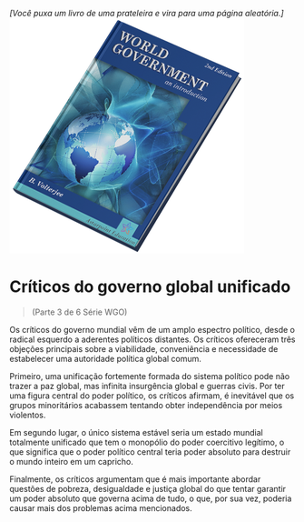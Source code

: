*[Você puxa um livro de uma prateleira e vira para uma página aleatória.]*  
![World Government: an Introduction](/resources/lore/textbookgov25.png)

# Críticos do governo global unificado
> (Parte 3 de 6 Série WGO)

Os críticos do governo mundial vêm de um amplo espectro político, desde o radical esquerdo a aderentes políticos distantes. Os críticos ofereceram três objeções principais sobre a viabilidade, conveniência e necessidade de estabelecer uma autoridade política global comum.

Primeiro, uma unificação fortemente formada do sistema político pode não trazer a paz global, mas infinita insurgência global e guerras civis. Por ter uma figura central do poder político, os críticos afirmam, é inevitável que os grupos minoritários acabassem tentando obter independência por meios violentos.

Em segundo lugar, o único sistema estável seria um estado mundial totalmente unificado que tem o monopólio do poder coercitivo legítimo, o que significa que o poder político central teria poder absoluto para destruir o mundo inteiro em um capricho.

Finalmente, os críticos argumentam que é mais importante abordar questões de pobreza, desigualdade e justiça global do que tentar garantir um poder absoluto que governa acima de tudo, o que, por sua vez, poderia causar mais dos problemas acima mencionados.